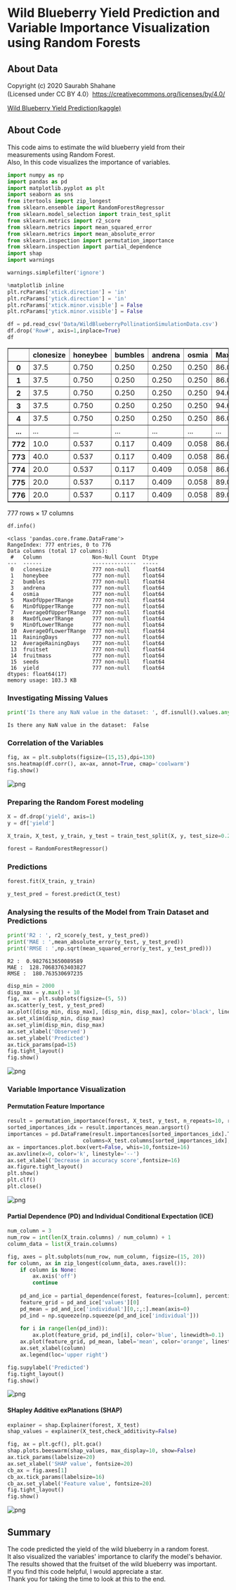 # Wild Blueberry Yield Prediction and Variable Importance Visualization using Random Forests

## About Data
Copyright (c) 2020 Saurabh Shahane  
 (Licensed under CC BY 4.0）https://creativecommons.org/licenses/by/4.0/  
  
[Wild Blueberry Yield Prediction(kaggle)](https://www.kaggle.com/datasets/saurabhshahane/wild-blueberry-yield-prediction)

## About Code
This code aims to estimate the wild blueberry yield from their measurements using Random Forest.    
Also, In this code visualizes the importance of variables.


```python
import numpy as np
import pandas as pd
import matplotlib.pyplot as plt
import seaborn as sns
from itertools import zip_longest
from sklearn.ensemble import RandomForestRegressor
from sklearn.model_selection import train_test_split
from sklearn.metrics import r2_score
from sklearn.metrics import mean_squared_error
from sklearn.metrics import mean_absolute_error
from sklearn.inspection import permutation_importance
from sklearn.inspection import partial_dependence
import shap
import warnings
```


```python
warnings.simplefilter('ignore')
```


```python
%matplotlib inline
plt.rcParams['xtick.direction'] = 'in'
plt.rcParams['ytick.direction'] = 'in'
plt.rcParams['xtick.minor.visible'] = False
plt.rcParams['ytick.minor.visible'] = False
```


```python
df = pd.read_csv('Data/WildBlueberryPollinationSimulationData.csv')
df.drop('Row#', axis=1,inplace=True)
df
```




<div>
<table border="1" class="dataframe">
  <thead>
    <tr style="text-align: right;">
      <th></th>
      <th>clonesize</th>
      <th>honeybee</th>
      <th>bumbles</th>
      <th>andrena</th>
      <th>osmia</th>
      <th>MaxOfUpperTRange</th>
      <th>MinOfUpperTRange</th>
      <th>AverageOfUpperTRange</th>
      <th>MaxOfLowerTRange</th>
      <th>MinOfLowerTRange</th>
      <th>AverageOfLowerTRange</th>
      <th>RainingDays</th>
      <th>AverageRainingDays</th>
      <th>fruitset</th>
      <th>fruitmass</th>
      <th>seeds</th>
      <th>yield</th>
    </tr>
  </thead>
  <tbody>
    <tr>
      <th>0</th>
      <td>37.5</td>
      <td>0.750</td>
      <td>0.250</td>
      <td>0.250</td>
      <td>0.250</td>
      <td>86.0</td>
      <td>52.0</td>
      <td>71.9</td>
      <td>62.0</td>
      <td>30.0</td>
      <td>50.8</td>
      <td>16.00</td>
      <td>0.26</td>
      <td>0.410652</td>
      <td>0.408159</td>
      <td>31.678898</td>
      <td>3813.165795</td>
    </tr>
    <tr>
      <th>1</th>
      <td>37.5</td>
      <td>0.750</td>
      <td>0.250</td>
      <td>0.250</td>
      <td>0.250</td>
      <td>86.0</td>
      <td>52.0</td>
      <td>71.9</td>
      <td>62.0</td>
      <td>30.0</td>
      <td>50.8</td>
      <td>1.00</td>
      <td>0.10</td>
      <td>0.444254</td>
      <td>0.425458</td>
      <td>33.449385</td>
      <td>4947.605663</td>
    </tr>
    <tr>
      <th>2</th>
      <td>37.5</td>
      <td>0.750</td>
      <td>0.250</td>
      <td>0.250</td>
      <td>0.250</td>
      <td>94.6</td>
      <td>57.2</td>
      <td>79.0</td>
      <td>68.2</td>
      <td>33.0</td>
      <td>55.9</td>
      <td>16.00</td>
      <td>0.26</td>
      <td>0.383787</td>
      <td>0.399172</td>
      <td>30.546306</td>
      <td>3866.798965</td>
    </tr>
    <tr>
      <th>3</th>
      <td>37.5</td>
      <td>0.750</td>
      <td>0.250</td>
      <td>0.250</td>
      <td>0.250</td>
      <td>94.6</td>
      <td>57.2</td>
      <td>79.0</td>
      <td>68.2</td>
      <td>33.0</td>
      <td>55.9</td>
      <td>1.00</td>
      <td>0.10</td>
      <td>0.407564</td>
      <td>0.408789</td>
      <td>31.562586</td>
      <td>4303.943030</td>
    </tr>
    <tr>
      <th>4</th>
      <td>37.5</td>
      <td>0.750</td>
      <td>0.250</td>
      <td>0.250</td>
      <td>0.250</td>
      <td>86.0</td>
      <td>52.0</td>
      <td>71.9</td>
      <td>62.0</td>
      <td>30.0</td>
      <td>50.8</td>
      <td>24.00</td>
      <td>0.39</td>
      <td>0.354413</td>
      <td>0.382703</td>
      <td>28.873714</td>
      <td>3436.493543</td>
    </tr>
    <tr>
      <th>...</th>
      <td>...</td>
      <td>...</td>
      <td>...</td>
      <td>...</td>
      <td>...</td>
      <td>...</td>
      <td>...</td>
      <td>...</td>
      <td>...</td>
      <td>...</td>
      <td>...</td>
      <td>...</td>
      <td>...</td>
      <td>...</td>
      <td>...</td>
      <td>...</td>
      <td>...</td>
    </tr>
    <tr>
      <th>772</th>
      <td>10.0</td>
      <td>0.537</td>
      <td>0.117</td>
      <td>0.409</td>
      <td>0.058</td>
      <td>86.0</td>
      <td>52.0</td>
      <td>71.9</td>
      <td>62.0</td>
      <td>30.0</td>
      <td>50.8</td>
      <td>3.77</td>
      <td>0.06</td>
      <td>0.486815</td>
      <td>0.428012</td>
      <td>33.447471</td>
      <td>5333.873335</td>
    </tr>
    <tr>
      <th>773</th>
      <td>40.0</td>
      <td>0.537</td>
      <td>0.117</td>
      <td>0.409</td>
      <td>0.058</td>
      <td>86.0</td>
      <td>52.0</td>
      <td>71.9</td>
      <td>62.0</td>
      <td>30.0</td>
      <td>50.8</td>
      <td>3.77</td>
      <td>0.06</td>
      <td>0.342841</td>
      <td>0.377915</td>
      <td>28.462005</td>
      <td>3373.436842</td>
    </tr>
    <tr>
      <th>774</th>
      <td>20.0</td>
      <td>0.537</td>
      <td>0.117</td>
      <td>0.409</td>
      <td>0.058</td>
      <td>86.0</td>
      <td>52.0</td>
      <td>71.9</td>
      <td>62.0</td>
      <td>30.0</td>
      <td>50.8</td>
      <td>24.00</td>
      <td>0.39</td>
      <td>0.404617</td>
      <td>0.401670</td>
      <td>30.748240</td>
      <td>4203.027624</td>
    </tr>
    <tr>
      <th>775</th>
      <td>20.0</td>
      <td>0.537</td>
      <td>0.117</td>
      <td>0.409</td>
      <td>0.058</td>
      <td>89.0</td>
      <td>39.0</td>
      <td>65.6</td>
      <td>66.0</td>
      <td>28.0</td>
      <td>45.3</td>
      <td>3.77</td>
      <td>0.06</td>
      <td>0.401538</td>
      <td>0.399935</td>
      <td>30.582161</td>
      <td>4166.299735</td>
    </tr>
    <tr>
      <th>776</th>
      <td>20.0</td>
      <td>0.537</td>
      <td>0.117</td>
      <td>0.409</td>
      <td>0.058</td>
      <td>89.0</td>
      <td>39.0</td>
      <td>65.6</td>
      <td>66.0</td>
      <td>28.0</td>
      <td>45.3</td>
      <td>24.00</td>
      <td>0.39</td>
      <td>0.384646</td>
      <td>0.392303</td>
      <td>29.742583</td>
      <td>3943.131681</td>
    </tr>
  </tbody>
</table>
<p>777 rows × 17 columns</p>
</div>




```python
df.info()
```

    <class 'pandas.core.frame.DataFrame'>
    RangeIndex: 777 entries, 0 to 776
    Data columns (total 17 columns):
     #   Column                Non-Null Count  Dtype  
    ---  ------                --------------  -----  
     0   clonesize             777 non-null    float64
     1   honeybee              777 non-null    float64
     2   bumbles               777 non-null    float64
     3   andrena               777 non-null    float64
     4   osmia                 777 non-null    float64
     5   MaxOfUpperTRange      777 non-null    float64
     6   MinOfUpperTRange      777 non-null    float64
     7   AverageOfUpperTRange  777 non-null    float64
     8   MaxOfLowerTRange      777 non-null    float64
     9   MinOfLowerTRange      777 non-null    float64
     10  AverageOfLowerTRange  777 non-null    float64
     11  RainingDays           777 non-null    float64
     12  AverageRainingDays    777 non-null    float64
     13  fruitset              777 non-null    float64
     14  fruitmass             777 non-null    float64
     15  seeds                 777 non-null    float64
     16  yield                 777 non-null    float64
    dtypes: float64(17)
    memory usage: 103.3 KB


### Investigating Missing Values


```python
print('Is there any NaN value in the dataset: ', df.isnull().values.any())
```

    Is there any NaN value in the dataset:  False


### Correlation of the Variables


```python
fig, ax = plt.subplots(figsize=(15,15),dpi=130)
sns.heatmap(df.corr(), ax=ax, annot=True, cmap='coolwarm')
fig.show()
```


    
![png](Figure/output_11_0.png)
    


### Preparing the Random Forest modeling


```python
X = df.drop('yield', axis=1)
y = df['yield']
```


```python
X_train, X_test, y_train, y_test = train_test_split(X, y, test_size=0.2, random_state=314)
```


```python
forest = RandomForestRegressor()
```

### Predictions


```python
forest.fit(X_train, y_train)
```




```python
y_test_pred = forest.predict(X_test)
```

### Analysing the results of the Model from Train Dataset and Predictions


```python
print('R2 : ', r2_score(y_test, y_test_pred))
print('MAE : ',mean_absolute_error(y_test, y_test_pred))
print('RMSE : ',np.sqrt(mean_squared_error(y_test, y_test_pred)))
```

    R2 :  0.9827613650089589
    MAE :  128.70683763403827
    RMSE :  180.763530697235



```python
disp_min = 2000
disp_max = y.max() + 10
fig, ax = plt.subplots(figsize=(5, 5))
ax.scatter(y_test, y_test_pred)
ax.plot([disp_min, disp_max], [disp_min, disp_max], color='black', linewidth=2.0)
ax.set_xlim(disp_min, disp_max)
ax.set_ylim(disp_min, disp_max)
ax.set_xlabel('Observed')
ax.set_ylabel('Predicted')
ax.tick_params(pad=15)
fig.tight_layout()
fig.show()
```


    
![png](Figure/output_21_0.png)
    


### Variable Importance Visualization

#### Permutation Feature Importance


```python
result = permutation_importance(forest, X_test, y_test, n_repeats=10, random_state=314)
sorted_importances_idx = result.importances_mean.argsort()
importances = pd.DataFrame(result.importances[sorted_importances_idx].T,
                        columns=X_test.columns[sorted_importances_idx],)
ax = importances.plot.box(vert=False, whis=10,fontsize=16)
ax.axvline(x=0, color='k', linestyle='--')
ax.set_xlabel('Decrease in accuracy score',fontsize=16)
ax.figure.tight_layout()
plt.show()
plt.clf()
plt.close()
```


    
![png](Figure/output_24_0.png)
    


#### Partial Dependence (PD) and Individual Conditional Expectation (ICE)


```python
num_column = 3
num_row = int(len(X_train.columns) / num_column) + 1
column_data = list(X_train.columns)

fig, axes = plt.subplots(num_row, num_column, figsize=(15, 20))
for column, ax in zip_longest(column_data, axes.ravel()):
    if column is None:
        ax.axis('off')
        continue
    
    pd_and_ice = partial_dependence(forest, features=[column], percentiles=(0.05, 1-0.05), X=X_train, kind='individual')
    feature_grid = pd_and_ice['values'][0]
    pd_mean = pd_and_ice['individual'][0,:,:].mean(axis=0)
    pd_ind = np.squeeze(np.squeeze(pd_and_ice['individual']))
    
    for i in range(len(pd_ind)):
        ax.plot(feature_grid, pd_ind[i], color='blue', linewidth=0.1)
    ax.plot(feature_grid, pd_mean, label='mean', color='orange', linestyle = 'dashed', linewidth=5)
    ax.set_xlabel(column)
    ax.legend(loc='upper right') 

fig.supylabel('Predicted')      
fig.tight_layout()
fig.show()
```


    
![png](Figure/output_26_0.png)
    


#### SHapley Additive exPlanations (SHAP)


```python
explainer = shap.Explainer(forest, X_test)
shap_values = explainer(X_test,check_additivity=False)
```


```python
fig, ax = plt.gcf(), plt.gca()
shap.plots.beeswarm(shap_values, max_display=10, show=False)
ax.tick_params(labelsize=20)
ax.set_xlabel('SHAP value', fontsize=20)
cb_ax = fig.axes[1]
cb_ax.tick_params(labelsize=16)
cb_ax.set_ylabel('Feature value', fontsize=20)
fig.tight_layout()
fig.show()
```


    
![png](Figure/output_29_0.png)
    


## Summary
The code predicted the yield of the wild blueberry in a random forest.  
It also visualized the variables' importance to clarify the model's behavior.    
The results showed that the fruitset of the wild blueberry was important.  
If you find this code helpful, I would appreciate a star.  
Thank you for taking the time to look at this to the end.  
